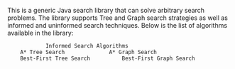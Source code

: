 This is a generic Java search library that can solve arbitrary search problems. The library supports Tree and Graph search strategies as well as informed and uninformed search techniques. Below is the list of algorithms available in the library:

                Informed Search Algorithms
        A* Tree Search              A* Graph Search
        Best-First Tree Search          Best-First Graph Search
